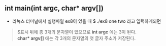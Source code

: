 ## int main(int argc, char* argv[])
- 리눅스 터미널에서 실행파일 ex8이 있을 때 $ ./ex8 one two 라고 입력하게되면
>
> $표시 뒤에 총 3개의 문자열이 있으므로 __int argc__ 에는 3이 된다.<br> 
> __char* argv[]__ 에는 각 3개의 문자열의 첫 글자 주소가 저장된다.
>
